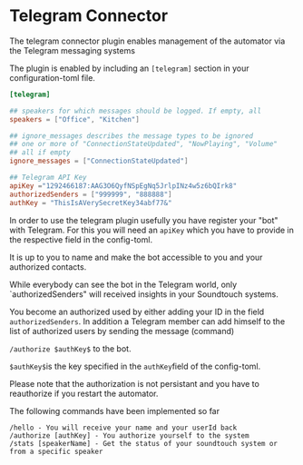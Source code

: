 # Telegram Connector

The telegram connector plugin enables management of the automator via the Telegram messaging systems

The plugin is enabled by including an `[telegram]` section in your
configuration-toml file.

```toml
[telegram]

## speakers for which messages should be logged. If empty, all 
speakers = ["Office", "Kitchen"]

## ignore_messages describes the message types to be ignored
## one or more of "ConnectionStateUpdated", "NowPlaying", "Volume"
## all if empty
ignore_messages = ["ConnectionStateUpdated"] 

## Telegram API Key
apiKey ="1292466187:AAG3O6QyfNSpEgNq5JrlpINz4w5z6bQIrk8"
authorizedSenders = ["999999", "888888"]
authKey = "ThisIsAVerySecretKey34abf77&"
```

In order to use the telegram plugin usefully you have register your "bot" with Telegram. 
For this you will need an `apiKey` which you have to provide in the respective field in the config-toml.

It is up to you to name and make the bot accessible to you and your authorized contacts. 

While everybody can see the bot in the Telegram world, only `authorizedSenders" will received insights in your Soundtouch systems.

You become an authorized used by either adding your ID in the field `authorizedSenders`. In addition a Telegram member can add himself to the list of authorized users by sending the message (command)

`/authorize $authKey$` to the bot. 

`$authKey$`is the key specified in the `authKey`field of the config-toml.

Please note that the authorization is not persistant and you have to reauthorize if you restart the automator. 

The following commands have been implemented so far

```text
/hello - You will receive your name and your userId back
/authorize [authKey] - You authorize yourself to the system
/stats [speakerName] - Get the status of your soundtouch system or from a specific speaker
```
